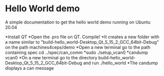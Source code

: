 # Hello World demo

A simple documentation to get the hello world demo running on Ubuntu 20.04

*Install QT 
*Open the .pro file on QT. Compile!
*It creates a new folder with a name similar to
"build-hello_world-Desktop_Qt_5_15_2_GCC_64bit-Debug" on the path machines4ceps/demo
*Open a new terminal go to the path containing spec cd ../spec/can_comm
*sudo ./setup_vcan0 
*candump vcan0
*On a new terminal go to the directory build-hello_world-Desktop_Qt_5_15_2_GCC_64bit-Debug and run ./hello_world
*The candump displays a can message 